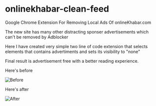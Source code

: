 # onlinekhabar-clean-feed
Google Chrome Extension For Removing Local Ads Of onlineKhabar.com

The new site has many other distracting sponser advertisements which can't be removed by Adblocker

Here I have created very simple two line of code extension that selects elements that contains advertiments and sets
its visibility to "none"


Final result is advertisement free with a better reading experience.


Here's before

![Before](https://github.com/prrdee/onlinekhabar-clean-feed/blob/master/before.png)

Here's after

![After](https://github.com/prrdee/onlinekhabar-clean-feed/blob/master/after.png)



